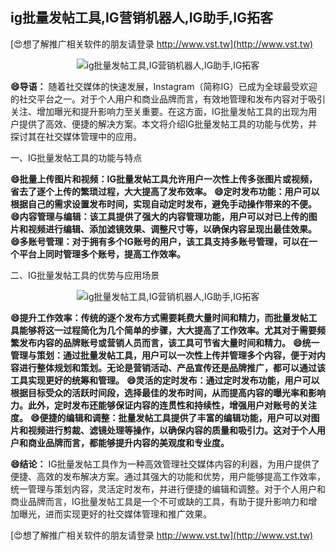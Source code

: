 ## **ig批量发帖工具,IG营销机器人,IG助手,IG拓客**

[😍想了解推广相关软件的朋友请登录 http://www.vst.tw](http://www.vst.tw)

 <center><img src="https://vst.tw/MP4/tuiguang/png/1.png" alt="ig批量发帖工具,IG营销机器人,IG助手,IG拓客"></center>

**😄导语：**
随着社交媒体的快速发展，Instagram（简称IG）已成为全球最受欢迎的社交平台之一。对于个人用户和商业品牌而言，有效地管理和发布内容对于吸引关注、增加曝光和提升影响力至关重要。在这方面，IG批量发帖工具的出现为用户提供了高效、便捷的解决方案。本文将介绍IG批量发帖工具的功能与优势，并探讨其在社交媒体管理中的应用。

一、IG批量发帖工具的功能与特点

**😄批量上传图片和视频：IG批量发帖工具允许用户一次性上传多张图片或视频，省去了逐个上传的繁琐过程，大大提高了发布效率。**
**😄定时发布功能：用户可以根据自己的需求设置发布时间，实现自动定时发布，避免手动操作带来的不便。**
**😄内容管理与编辑：该工具提供了强大的内容管理功能，用户可以对已上传的图片和视频进行编辑、添加滤镜效果、调整尺寸等，以确保内容呈现出最佳效果。**
**😄多账号管理：对于拥有多个IG账号的用户，该工具支持多账号管理，可以在一个平台上同时管理多个账号，提高工作效率。**

二、IG批量发帖工具的优势与应用场景

 <center><img src="https://vst.tw/MP4/tuiguang/png/4.png" alt="ig批量发帖工具,IG营销机器人,IG助手,IG拓客"></center>

**😄提升工作效率：传统的逐个发布方式需要耗费大量时间和精力，而批量发帖工具能够将这一过程简化为几个简单的步骤，大大提高了工作效率。尤其对于需要频繁发布内容的品牌账号或营销人员而言，该工具可节省大量时间和精力。**
**😄统一管理与策划：通过批量发帖工具，用户可以一次性上传并管理多个内容，便于对内容进行整体规划和策划。无论是营销活动、产品宣传还是品牌推广，都可以通过该工具实现更好的统筹和管理。**
**😄灵活的定时发布：通过定时发布功能，用户可以根据目标受众的活跃时间段，选择最佳的发布时间，从而提高内容的曝光率和影响力。此外，定时发布还能够保证内容的连贯性和持续性，增强用户对账号的关注度。**
**😄便捷的编辑和调整：批量发帖工具提供了丰富的编辑功能，用户可以对图片和视频进行剪裁、滤镜处理等操作，以确保内容的质量和吸引力。这对于个人用户和商业品牌而言，都能够提升内容的美观度和专业度。**

**😄结论：**
IG批量发帖工具作为一种高效管理社交媒体内容的利器，为用户提供了便捷、高效的发布解决方案。通过其强大的功能和优势，用户能够提高工作效率，统一管理与策划内容，灵活定时发布，并进行便捷的编辑和调整。对于个人用户和商业品牌而言，IG批量发帖工具是一个不可或缺的工具，有助于提升影响力和增加曝光，进而实现更好的社交媒体管理和推广效果。

[😍想了解推广相关软件的朋友请登录 http://www.vst.tw](http://www.vst.tw)



